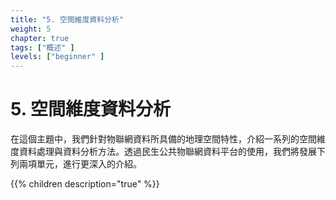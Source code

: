 ```yaml
---
title: "5. 空間維度資料分析"
weight: 5
chapter: true
tags: ["概述" ]
levels: ["beginner" ]
---
```


# 5. 空間維度資料分析

在這個主題中，我們針對物聯網資料所具備的地理空間特性，介紹一系列的空間維度資料處理與資料分析方法。透過民生公共物聯網資料平台的使用，我們將發展下列兩項單元，進行更深入的介紹。


{{% children description="true" %}}
